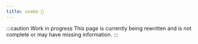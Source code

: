 ```yaml
---
title: useGo 🚧
---
```


:::caution Work in progress
This page is currently being rewritten and is not complete or may have missing information.
:::